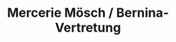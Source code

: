 ---
title: "Mercerie Mösch / Bernina-Vertretung"
url: /rorschach/mercerie-moesch-bernina-vertretung/
shop: Textil
---